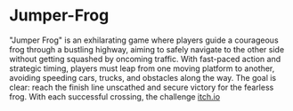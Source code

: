 # Jumper-Frog
"Jumper Frog" is an exhilarating game where players guide a courageous frog through a bustling highway, aiming to safely navigate to the other side without getting squashed by oncoming traffic. With fast-paced action and strategic timing, players must leap from one moving platform to another, avoiding speeding cars, trucks, and obstacles along the way. The goal is clear: reach the finish line unscathed and secure victory for the fearless frog. With each successful crossing, the challenge
[itch.io](https://alon5564.itch.io/jumper-frog)

